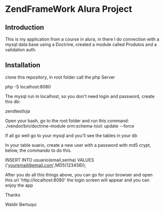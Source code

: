 ZendFrameWork Alura Project
=======================

Introduction
------------
This is my application from a course in alura, in there I do connection with a  mysql data base using a Doctrine, created a module called Produtos and a validation auth.


Installation
------------
clone this repository, in root folder call the php Server

php -S localhost:8080

The mysql run in localhost, so you don't need login and password, create this db:

zendtestloja


Open your bash, go to the root folder and run this command:
./vendor/bin/doctrine-module orm:schema-tool: update --force

If all go well go to your mysql and you'll see the tables in your db

In your table suario, create a new user with a password with md5 crypt, below, the commando to do this.

INSERT INTO usuario(email,senha) VALUES ('youremail@email.com',MD5(123456));

After you do all this things above, you can go for your browser and open this url 'http://localhost:8080'
the login screen will appear and you can enjoy the app




Thanks 

Waldir Bertuqui















